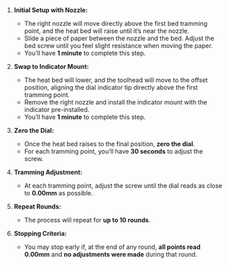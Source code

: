 1. **Initial Setup with Nozzle:**

    - The right nozzle will move directly above the first bed tramming point, and the heat bed will raise until it’s near the nozzle.
    - Slide a piece of paper between the nozzle and the bed. Adjust the bed screw until you feel slight resistance when moving the paper.
    - You’ll have **1 minute** to complete this step.

2. **Swap to Indicator Mount:**

    - The heat bed will lower, and the toolhead will move to the offset position, aligning the dial indicator tip directly above the first tramming point.
    - Remove the right nozzle and install the indicator mount with the indicator pre-installed.
    - You’ll have **1 minute** to complete this step.

3. **Zero the Dial:**

    - Once the heat bed raises to the final position, **zero the dial**.
    - For each tramming point, you’ll have **30 seconds** to adjust the screw.

4. **Tramming Adjustment:**

    - At each tramming point, adjust the screw until the dial reads as close to **0.00mm** as possible.

5. **Repeat Rounds:**

    - The process will repeat for **up to 10 rounds**.

6. **Stopping Criteria:**

    - You may stop early if, at the end of any round, **all points read 0.00mm** and **no adjustments were made** during that round.
